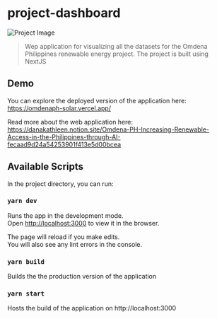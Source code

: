 # project-dashboard

![Project Image](https://raw.githubusercontent.com/OmdenaAI/omdena-philippines-renewable/main/src/visualizations/project-dashboard/public/images/splash.png)

> Wep application for visualizing all the datasets for the Omdena Philippines renewable energy project. The project is built using NextJS

## Demo

You can explore the deployed version of the application here:
https://omdenaph-solar.vercel.app/

Read more about the web application here:
https://danakathleen.notion.site/Omdena-PH-Increasing-Renewable-Access-in-the-Philippines-through-AI-fecaad9d24a54253901f413e5d00bcea

## Available Scripts

In the project directory, you can run:

### `yarn dev`

Runs the app in the development mode.\
Open [http://localhost:3000](http://localhost:3000) to view it in the browser.

The page will reload if you make edits.\
You will also see any lint errors in the console.

### `yarn build`

Builds the the production version of the application

### `yarn start`

Hosts the build of the application on http://localhost:3000
